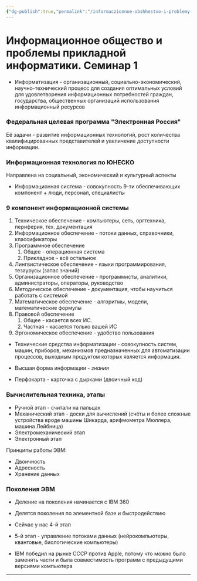 ```yaml
---
{"dg-publish":true,"permalink":"/informaczionnoe-obshhestvo-i-problemy-prikladnoj-informatiki-seminar-1/"}
---
```


# Информационное общество и проблемы прикладной информатики. Семинар 1

- Информатизация - организационный, социально-экономический, научно-технический процесс для создания оптимальных условий для удовлетворения информационных потребностей граждан, государства, общественных организаций использования информационный ресурсов

### Федеральная целевая программа "Электронная Россия"

Её задачи - развитие информационных технологий, рост количества квалифицированных представителей и увеличение доступности информации.

### Информационная технология по ЮНЕСКО

Направлена на социальный, экономический и культурный аспекты

- Информационная система - совокупность 9-ти обеспечивающих компонент + люди, персонал, специалисты

### 9 компонент информационной системы

1. Техническое обеспечение - компьютеры, сеть, оргтехника, периферия, тех. документация
2. Информационное обеспечение - потоки данных, справочники, классификаторы
3. Программное обеспечение
	1. Общее - операционная система
	2. Прикладное - всё остальное
4. Лингвистическое обеспечение - языки программирования, тезаурусы (запас знаний)
5. Организационное обеспечение - программисты, аналитики, администраторы, операторы, руководство
6. Методическое обеспечение - документация, чтобы научиться работать с системой
7. Математическое обеспечение - алгоритмы, модели, математические формулы
8. Правовой обеспечение
	1. Общее - касается всех ИС.
	2. Частная - касается только вашей ИС
9. Эргономическое обеспечение - удобство пользования

- Технические средства информатизации - совокупность систем, машин, приборов, механизмов предназначенных для автоматизации процессов, выходным продуктом которых является информация.

- Высшая форма информации - *знания*
- Перфокарта - карточка с дырками (двоичный код)
### Вычислительная техника, этапы

- Ручной этап - считали на пальцах
- Механический этап - доски для вычислений (счёты и более сложные устройства вроде машины Шикарда, арифмометра Мюллера, машина Лейбница)
- Электромеханический этап
- Электронный этап

Принципы работы ЭВМ:
- Двоичность
- Адресность
- Хранение данных

### Поколения ЭВМ

- Деление на поколения начинается с IBM 360
- Делятся поколения по элементной базе и быстродействию
- Сейчас у нас 4-й этап
- 5-й этап - управление потоками данных (нейрокомпьютеры, квантовые, биологические компьютеры)

- IBM победил на рынке СССР против Apple, потому что можно было заменять части и была совместимость программ с предыдущими версиями компьютера
___
